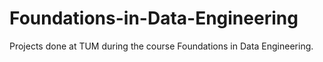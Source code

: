# Foundations-in-Data-Engineering
Projects done at TUM during the course Foundations in Data Engineering.
